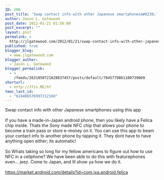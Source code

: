 ```yaml
---
ID: 206
post_title: 'Swap contact info with other Japanese smartphones&#8230;'
author: Jason L. Gatewood
post_date: 2012-01-21 01:56:00
post_excerpt: ""
layout: post
permalink: >
  http://jlgatewood.com/2012/01/21/swap-contact-info-with-other-japanese-smartphones/
published: true
blogger_blog:
  - www.jlgatewood.com
blogger_author:
  - Jason L. Gatewood
blogger_permalink:
  - >
    /feeds/2631850721828837457/posts/default/7845779861100739669
shorturl:
  - http://J7is.ME/hf
tmac_last_id:
  - "624406576997212160"
---
```

Swap contact info with other Japanese smartphones using this app<br /><br />If you have a made-in-Japan android phone, then you likely have a Felica chip inside. Thats the Sony made NFC chip that allows your phone to become a train pass or store e-money on it.  You can use this app to beam your contact info to another phone by tapping it. They dont have to have anything open either; its automatic!<br /><br />So Whats taking so long for my fellow americans to figure out how to use NFC in a cellphone? We have been able to do this with featurephones even...  jeez. Come to Japan, and Ill show ya how we do it.<br /><br /><a href="https://market.android.com/details?id=com.ixa.android.felica">https://market.android.com/details?id=com.ixa.android.felica</a>